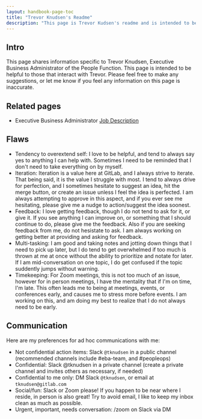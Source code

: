 ```yaml
---
layout: handbook-page-toc
title: "Trevor Knudsen's Readme"
description: "This page is Trevor Kudsen's readme and is intended to be helpful when interacting with him."
---
```


## Intro

This page shares information specific to Trevor Knudsen, Executive Business Administrator of the People Function. This page is intended to be helpful to those that interact with Trevor.  Please feel free to make any suggestions, or let me know if you feel any information on this page is inaccurate.  

## Related pages

- Executive Business Administrator [Job Description](https://about.gitlab.com/job-families/people-ops/executive-business-administrator/)

## Flaws

- Tendency to overextend self: I love to be helpful, and tend to always say yes to anything I can help with.  Sometimes I need to be reminded that I don't need to take everything on by myself. 
- Iteration: Iteration is a value here at GitLab, and I always strive to iterate.  That being said, it is the value I struggle with most.  I tend to always drive for perfection, and I sometimes hesitate to suggest an idea, hit the merge button, or create an issue unless I feel the idea is perfected. I am always attempting to approve in this aspect, and if you ever see me hesitating, please give me a nudge to action/suggest the idea soonest.
- Feedback: I love getting feedback, though I do not tend to ask for it, or give it.  If you see anything I can improve on, or something that I should continue to do, please give me the feedback.  Also if you are seeking feedback from me, do not hesistate to ask.  I am always working on getting better at providing and asking for feedback.
- Multi-tasking: I am good and taking notes and jotting down things that I need to pick up later, but I do tend to get overwhelmed if too much is thrown at me at once without the ability to prioritize and notate for later.  If I am mid-conversation on one topic, I do get confused if the topic suddently jumps without warning.  
- Timekeeping: For Zoom meetings, this is not too much of an issue, however for in person meetings, I have the mentality that if I'm on time, I'm late. This often leads me to being at meetings, events, or conferences early, and causes me to stress more before events.  I am working on this, and am doing my best to realize that I do not always need to be early.

## Communication

Here are my preferences for ad hoc communications with me:

- Not confidential action items: Slack `@tknudsen` in a public channel (recommended channels include #eba-team, and #peopleops)
- Confidential: Slack @tknudsen in a private channel (create a private channel and invites others as necessary, if needed)
- Confidential to me only: DM Slack `@tknudsen`, or email at `tknudsen@gitlab.com`
- Social/fun: Slack or Zoom please! If you happen to be near where I reside, in person is also great!  Try to avoid email, I like to keep my inbox clean as much as possible.
- Urgent, important, needs conversation: /zoom on Slack via DM
